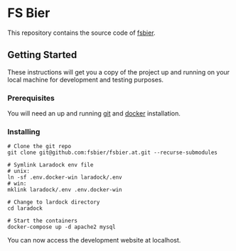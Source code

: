 # FS Bier

This repository contains the source code of [fsbier](http://www.fsbier.at/).

## Getting Started

These instructions will get you a copy of the project up and running on your local machine for development and testing purposes.

### Prerequisites

You will need an up and running [git](https://git-scm.com/) and [docker](https://www.docker.com/) installation.

### Installing

```
# Clone the git repo
git clone git@github.com:fsbier/fsbier.at.git --recurse-submodules

# Symlink Laradock env file
# unix:
ln -sf .env.docker-win laradock/.env
# win:
mklink laradock/.env .env.docker-win

# Change to lardock directory
cd laradock

# Start the containers
docker-compose up -d apache2 mysql
```

You can now access the development website at localhost.
